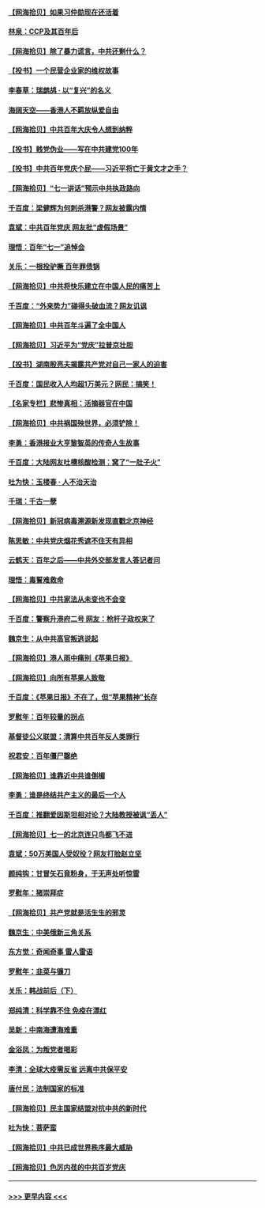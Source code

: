 #### [【网海拾贝】如果习仲勋现在还活着](../pages/nsc993/n13073410.md?t=07080001) 
#### [林泉：CCP及其百年后](../pages/nsc993/n13073226.md?t=07080001) 
#### [【网海拾贝】除了暴力谎言，中共还剩什么？](../pages/nsc993/n13071082.md?t=07080001) 
#### [【投书】一个民营企业家的维权故事](../pages/nsc993/n13070932.md?t=07080001) 
#### [李春草：瑞鹧鸪 · 以“复兴”的名义](../pages/nsc993/n13069984.md?t=07080001) 
#### [海阔天空——香港人不羁放纵爱自由](../pages/nsc993/n13069407.md?t=07080001) 
#### [【网海拾贝】中共百年大庆令人想到纳粹](../pages/nsc993/n13068483.md?t=07080001) 
#### [【投书】贱党伪业——写在中共建党100年](../pages/nsc993/n13067843.md?t=07080001) 
#### [【投书】中共百年党庆个屁——习近平将亡于黄文才之手？](../pages/nsc993/n13067425.md?t=07080001) 
#### [【网海拾贝】“七一讲话”预示中共执政路向](../pages/nsc993/n13066434.md?t=07080001) 
#### [千百度：梁健辉为何刺杀港警？网友披露内情](../pages/nsc993/n13066979.md?t=07080001) 
#### [袁斌：中共百年党庆 网友批“虚假场景”](../pages/nsc993/n13066385.md?t=07080001) 
#### [理悟：百年“七一”追悼会](../pages/nsc993/n13066106.md?t=07080001) 
#### [关乐：一根拴驴橛 百年罪债锅](../pages/nsc993/n13066089.md?t=07080001) 
#### [【网海拾贝】中共将快乐建立在中国人民的痛苦上](../pages/nsc993/n13064939.md?t=07080001) 
#### [千百度：“外来势力”碰得头破血流？网友讥讽](../pages/nsc993/n13064878.md?t=07080001) 
#### [【网海拾贝】中共百年斗遍了全中国人](../pages/nsc993/n13060020.md?t=07080001) 
#### [【网海拾贝】习近平为“党庆”拉普京壮胆](../pages/nsc993/n13057781.md?t=07080001) 
#### [【投书】湖南殷亮夫揭露共产党对自己一家人的迫害](../pages/nsc993/n13057744.md?t=07080001) 
#### [千百度：国民收入人均超1万美元？网民：搞笑！](../pages/nsc993/n13057692.md?t=07080001) 
#### [【名家专栏】悲惨真相：活摘器官在中国](../pages/nsc993/n13056611.md?t=07080001) 
#### [【网海拾贝】中共祸国殃世界，必须铲除！](../pages/nsc993/n13056011.md?t=07080001) 
#### [李勇：香港报业大亨黎智英的传奇人生故事](../pages/nsc993/n13055258.md?t=07080001) 
#### [千百度：大陆网友吐槽核酸检测：窝了“一肚子火”](../pages/nsc993/n13055194.md?t=07080001) 
#### [吐为快：玉楼春 · 人不治天治](../pages/nsc993/n13054028.md?t=07080001) 
#### [千瑞：千古一孽](../pages/nsc993/n13054016.md?t=07080001) 
#### [【网海拾贝】新冠病毒溯源新发现直戳北京神经](../pages/nsc993/n13052425.md?t=07080001) 
#### [陈思敏：中共党庆烟花秀遮不住天有异相](../pages/nsc993/n13052020.md?t=07080001) 
#### [云鹤天：百年之后——中共外交部发言人答记者问](../pages/nsc993/n13051604.md?t=07080001) 
#### [理悟：毒誓难救命](../pages/nsc993/n13051601.md?t=07080001) 
#### [【网海拾贝】中共家法从未变也不会变](../pages/nsc993/n13050366.md?t=07080001) 
#### [千百度：警察升港府二号 网友：枪杆子政权来了](../pages/nsc993/n13050261.md?t=07080001) 
#### [魏京生：从中共高官叛逃说起](../pages/nsc993/n13048997.md?t=07080001) 
#### [【网海拾贝】港人雨中痛别《苹果日报》](../pages/nsc993/n13048941.md?t=07080001) 
#### [【网海拾贝】向所有苹果人致敬](../pages/nsc993/n13046795.md?t=07080001) 
#### [千百度：《苹果日报》不在了，但“苹果精神”长存](../pages/nsc993/n13046703.md?t=07080001) 
#### [罗慰年：百年较量的拐点](../pages/nsc993/n13046542.md?t=07080001) 
#### [基督徒公义联盟：清算中共百年反人类罪行](../pages/nsc993/n13046499.md?t=07080001) 
#### [祝君安：百年僵尸罄绝](../pages/nsc993/n13045595.md?t=07080001) 
#### [【网海拾贝】谁靠近中共谁倒楣](../pages/nsc993/n13044667.md?t=07080001) 
#### [李勇：谁是终结共产主义的最后一个人](../pages/nsc993/n13044397.md?t=07080001) 
#### [千百度：推翻爱因斯坦相对论？大陆教授被讽“丢人”](../pages/nsc993/n13043908.md?t=07080001) 
#### [【网海拾贝】七一的北京连只鸟都飞不进](../pages/nsc993/n13041377.md?t=07080001) 
#### [袁斌：50万美国人受奴役？网友打脸赵立坚](../pages/nsc993/n13041330.md?t=07080001) 
#### [颜纯钩：甘冒矢石竟粉身，于无声处听惊雷](../pages/nsc993/n13041140.md?t=07080001) 
#### [罗慰年：猪崇拜症](../pages/nsc993/n13041071.md?t=07080001) 
#### [【网海拾贝】共产党就是活生生的邪灵](../pages/nsc993/n13036627.md?t=07080001) 
#### [魏京生：中美俄新三角关系](../pages/nsc993/n13035986.md?t=07080001) 
#### [东方觉：奇闻奇事 雷人雷语](../pages/nsc993/n13035878.md?t=07080001) 
#### [罗慰年：韭菜与镰刀](../pages/nsc993/n13034374.md?t=07080001) 
#### [关乐：韩战前后（下）](../pages/nsc993/n13034113.md?t=07080001) 
#### [郑纯清：科学靠不住 免疫在漂红](../pages/nsc993/n13034093.md?t=07080001) 
#### [吴新：中南海遭海难重](../pages/nsc993/n13034084.md?t=07080001) 
#### [金浴凤：为叛党者喝彩](../pages/nsc993/n13034058.md?t=07080001) 
#### [李清：全球大疫需反省 远离中共保平安](../pages/nsc993/n13033784.md?t=07080001) 
#### [唐付民：法制国家的标准](../pages/nsc993/n13032944.md?t=07080001) 
#### [【网海拾贝】民主国家结盟对抗中共的新时代](../pages/nsc993/n13031717.md?t=07080001) 
#### [吐为快：菩萨蛮](../pages/nsc993/n13030033.md?t=07080001) 
#### [【网海拾贝】中共已成世界秩序最大威胁](../pages/nsc993/n13028138.md?t=07080001) 
#### [【网海拾贝】色厉内荏的中共百岁党庆](../pages/nsc993/n13025582.md?t=07080001) 

----
#### [ >>> 更早内容 <<< ](../indexes/nsc993-earlier.md)

